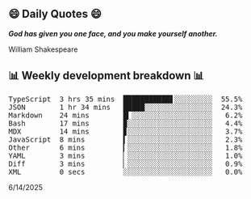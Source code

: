 ## 😄 Daily Quotes 😄

_**God has given you one face, and you make yourself another.**_

William Shakespeare



## 📊 Weekly development breakdown 📊

<pre>TypeScript  3 hrs 35 mins  ███████████▋░░░░░░░░░  55.5%
JSON        1 hr 34 mins   █████░░░░░░░░░░░░░░░░  24.3%
Markdown    24 mins        █▎░░░░░░░░░░░░░░░░░░░   6.2%
Bash        17 mins        ▉░░░░░░░░░░░░░░░░░░░░   4.4%
MDX         14 mins        ▊░░░░░░░░░░░░░░░░░░░░   3.7%
JavaScript  8 mins         ▍░░░░░░░░░░░░░░░░░░░░   2.3%
Other       6 mins         ▎░░░░░░░░░░░░░░░░░░░░   1.8%
YAML        3 mins         ▏░░░░░░░░░░░░░░░░░░░░   1.0%
Diff        3 mins         ▏░░░░░░░░░░░░░░░░░░░░   0.9%
XML         0 secs         ░░░░░░░░░░░░░░░░░░░░░   0.0%</pre>

6/14/2025